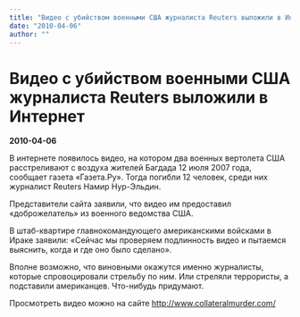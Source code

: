 ```yaml
---
title: "Видео с убийством военными США журналиста Reuters выложили в Интернет"
date: "2010-04-06"
author: ""
---
```


# Видео с убийством военными США журналиста Reuters выложили в Интернет

**2010-04-06** 

В интернете появилось видео, на котором два военных вертолета США расстреливают с воздуха жителей Багдада 12 июля 2007 года, сообщает газета «Газета.Ру». Тогда погибли 12 человек, среди них журналист Reuters Намир Нур-Эльдин.

Представители сайта заявили, что видео им предоставил «доброжелатель» из военного ведомства США.

В штаб-квартире главнокомандующего американскими войсками в Ираке заявили: «Сейчас мы проверяем подлинность видео и пытаемся выяснить, когда и где оно было сделано».

Вполне возможно, что виновными окажутся именно журналисты, которые спровоцировали стрельбу по ним. Или стреляли террористы, а подставили американцев. Что-нибудь придумают.

Просмотреть видео можно на сайте http://www.collateralmurder.com/